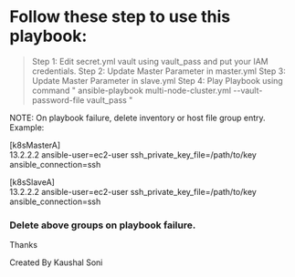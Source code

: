 # Follow these step to use this playbook:

> Step 1: Edit secret.yml vault using vault_pass and put your IAM credentials.
> Step 2: Update Master Parameter in master.yml
> Step 3: Update Master Parameter in slave.yml
> Step 4: Play Playbook using command " ansible-playbook multi-node-cluster.yml --vault-password-file vault_pass "

NOTE: On playbook failure, delete inventory or host file group entry.
 Example: 
  
 [k8sMasterA]                                                                    
 13.2.2.2  ansible-user=ec2-user ssh_private_key_file=/path/to/key ansible_connection=ssh    

 [k8sSlaveA]                                                                    
 13.2.2.2  ansible-user=ec2-user ssh_private_key_file=/path/to/key ansible_connection=ssh    
 
### Delete above groups on playbook failure.


 
Thanks

Created By Kaushal Soni 
